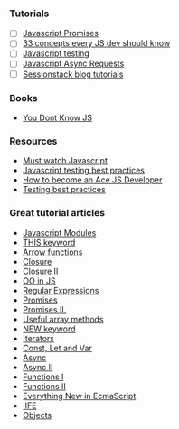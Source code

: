 ### Tutorials
- [ ] [Javascript Promises](https://www.udacity.com/course/javascript-promises--ud898)
- [ ] [33 concepts every JS dev should know](https://github.com/leonardomso/33-js-concepts#readme)
- [ ] [Javascript testing](https://www.udacity.com/course/javascript-testing--ud549)
- [ ] [Javascript Async Requests](https://www.udacity.com/course/asynchronous-javascript-requests--ud109)
- [ ] [Sessionstack blog tutorials](https://blog.sessionstack.com/tagged/tutorial)
### Books
- [You Dont Know JS](https://github.com/getify/You-Dont-Know-JS)
### Resources
 - [Must watch Javascript](https://github.com/AllThingsSmitty/must-watch-javascript)
 - [Javascript testing best practices](https://github.com/goldbergyoni/javascript-testing-best-practices#section-0%EF%B8%8F%E2%83%A3-the-golden-rule)
 - [How to become an Ace JS Developer](https://codeburst.io/things-you-need-to-know-to-become-an-ace-javascript-developer-aa703397268d)
 - [Testing best practices](https://github.com/goldbergyoni/javascript-testing-best-practices#section-0%EF%B8%8F%E2%83%A3-the-golden-rule)
 
 ### Great tutorial articles
 - [Javascript Modules](https://tylermcginnis.com/javascript-modules-iifes-commonjs-esmodules/)
 - [THIS keyword](https://codeburst.io/javascript-the-keyword-this-for-beginners-fb5238d99f85)
 - [Arrow functions](https://codeburst.io/javascript-arrow-functions-for-beginners-926947fc0cdc)
 - [Closure](https://www.freecodecamp.org/news/whats-a-javascript-closure-in-plain-english-please-6a1fc1d2ff1c/)
 - [Closure II](https://medium.com/dailyjs/i-never-understood-javascript-closures-9663703368e8)
 - [OO in JS](https://codeburst.io/object-oriented-programming-in-javascript-51b2bdfdfe9f)
 - [Regular Expressions](https://www.freecodecamp.org/news/a-quick-and-simple-guide-to-javascript-regular-expressions-48b46a68df29/)
 - [Promises](https://codeburst.io/a-simple-guide-to-es6-promises-d71bacd2e13a)
 - [Promises II.](https://medium.com/dailyjs/asynchronous-adventures-in-javascript-promises-1e0da27a3b4)
 - [Useful array methods](https://medium.com/learning-new-stuff/5-array-methods-all-javascript-beginners-should-know-48b5795d77f8)
 - [NEW keyword](https://www.freecodecamp.org/news/demystifying-javascripts-new-keyword-874df126184c/)
 - [Iterators](https://codeburst.io/a-simple-guide-to-es6-iterators-in-javascript-with-examples-189d052c3d8e)
 - [Const, Let and Var](https://codeburst.io/const-let-and-var-which-and-when-541a2721c18)
 - [Async](https://blog.usebutton.com/demystifying-async-programming-in-javascript)
 - [Async II](https://academind.com/learn/javascript/callbacks-vs-promises-vs-rxjs-vs-async-awaits/)
 - [Functions I](https://medium.com/dailyjs/functional-js-1-introduction-7908bfe5ef8d)
 - [Functions II](https://medium.com/dailyjs/functional-js-2-functions-duh-70bf22f87bb8)
 - [Everything New in EcmaScript](https://www.freecodecamp.org/news/here-are-examples-of-everything-new-in-ecmascript-2016-2017-and-2018-d52fa3b5a70e/)
 - [IIFE](https://medium.com/@vvkchandra/essential-javascript-mastering-immediately-invoked-function-expressions-67791338ddc6)
 - [Objects](https://blog.bitsrc.io/the-chronicles-of-javascript-objects-2d6b9205cd66)
 
